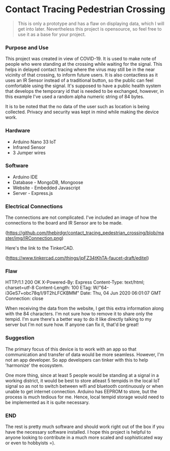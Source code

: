 # Contact Tracing Pedestrian Crossing

> This is only a prototype and has a flaw on displaying data, which I will get into later. Nevertheless this project is opensource, so feel free to use it as a base for your project.

### Purpose and Use

This project was created in view of COVID-19. It is used to make note of people who were standing at the crossing while waiting for the signal. This helps in delayed contact tracing where the virus may still be in the near vicinity of that crossing, to inform future users.
It is also contactless as it uses an IR Sensor instead of a traditional button, so the public can feel comfortable using the signal.
It's supposed to have a public health system that develops the temporary id that is needed to be exchanged, however, in this example I've used a random alpha numeric string of 84 bytes.

It is to be noted that the no data of the user such as location is being collected. Privacy and security was kept in mind while making the device work.
### Hardware 

* Arduino Nano 33 IoT
* Infrared Sensor
* 3 Jumper wires

### Software 

* Arduino IDE
* Database - MongoDB, Mongoose
* Website - Embedded Javascript
* Server - Express.js

### Electrical Connections

The connections are not complicated. I've included an image of how the connections to the board and IR Sensor are to be made.

(https://github.com/thebirdgr/contact_tracing_pedestrian_crossing/blob/master/img/IRConnection.png)

Here's the link to the TinkerCAD.

(https://www.tinkercad.com/things/jpFZ34tKhTA-faucet-draft/editel)


### Flaw

 HTTP/1.1 200 OK
 X-Powered-By: Express
 Content-Type: text/html; charset=utf-8
 Content-Length: 100
 ETag: W/"64-i3GeS7+obc78q/I/9T2hLFCKBMM"
 Date: Thu, 04 Jun 2020 06:01:07 GMT
 Connection: close
 
 When receiving the data from the website, I get this extra information along with the 84 characters. I'm not sure how to remove it to share only the tempid. I'm sure there's a better way to do it like directly talking to my server but I'm not sure how. If anyone can fix it, that'd be great! 

 ### Suggestion

 The primary focus of this device is to work with an app so that communication and transfer of data would be more seamless.  However, I'm not an app developer. So app developers can tinker with this to help 'harmonize' the ecosystem. 

 One more thing, since at least 5 people would be standing at a signal in a working district, it would be best to store atleast 5 tempids in the local IoT signal so as not to switch between wifi and bluetooth continuously or when unable to get internet connection. Arduino has EEPROM to store, but the process is much tedious for me. Hence, local tempid storage would need to be implemented as it is quite necessary.


### END

The rest is pretty much software and should work right out of the box if you have the necessary software installed. I hope this project is helpful to anyone looking to contribute in a much more scaled and sophisticated way or even to hobbyists =).

